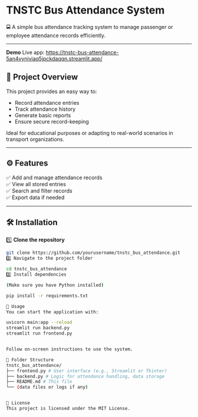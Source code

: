 
# TNSTC Bus Attendance System

🚍 A simple bus attendance tracking system to manage passenger or employee attendance records efficiently.

---
__Demo__
Live app: https://tnstc-bus-attendance-5an4vynjviaq5jpckdaqqn.streamlit.app/


## 📂 Project Overview

This project provides an easy way to:

- Record attendance entries
- Track attendance history
- Generate basic reports
- Ensure secure record-keeping

Ideal for educational purposes or adapting to real-world scenarios in transport organizations.

---

## ⚙️ Features

✅ Add and manage attendance records  
✅ View all stored entries  
✅ Search and filter records  
✅ Export data if needed  

---

## 🛠️ Installation

1️⃣ **Clone the repository**

```bash
git clone https://github.com/yourusername/tnstc_bus_attendance.git
2️⃣ Navigate to the project folder

cd tnstc_bus_attendance
3️⃣ Install dependencies

(Make sure you have Python installed)

pip install -r requirements.txt

🚀 Usage
You can start the application with:

uvicorn main:app --reload
streamlit run backend.py
streamlit run frontend.py


Follow on-screen instructions to use the system.

🧩 Folder Structure
tnstc_bus_attendance/
├── frontend.py # User interface (e.g., Streamlit or Tkinter)
├── backend.py # Logic for attendance handling, data storage
├── README.md # This file
└── (data files or logs if any)


📝 License
This project is licensed under the MIT License.

